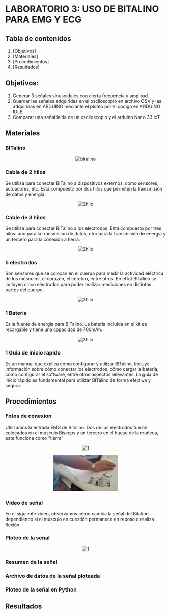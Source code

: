# LABORATORIO 3: USO DE BITALINO PARA EMG Y ECG
 
## Tabla de contenidos
 1. [Objetivos]
 2. [Materiales]
 3. [Procedimientos]
 4. [Resultados]


## Objetivos:
  1. Generar 3 señales sinusoidales con cierta frecuencia y amplitud.
  2. Guardar las señales adquiridas en el osciloscopio en archivo CSV y las adquiridas en ARDUINO mediante el ploteo por el código en ARDUINO IDLE.
  3. Comparar una señal leída de un osciloscopio y el arduino Nano 33 IoT.

## Materiales
### BITalino

<p align="center">
  <img src="https://github.com/MateoPortal/IntroSenales/blob/503321ac6b98dd412af11dc4987800b30d8a27e1/Documentaci%C3%B3n/Laboratorio3/Pictures/Bitalino.jpeg" alt="bitalino" width="45%">
  </p>

### Cable de 2 hilos
Se utiliza para conectar BITalino a dispositivos externos, como sensores, actuadores, etc. Está compuesto por dos hilos que permiten la transmisión de datos y energía.

<p align="center">
  <img src="https://github.com/MateoPortal/IntroSenales/blob/503321ac6b98dd412af11dc4987800b30d8a27e1/Documentaci%C3%B3n/Laboratorio3/Pictures/cable2hilos.jpeg" alt="2hilo" width="25%">
  </p>



### Cable de 3 hilos
Se utiliza para conectar BITalino a los electrodos. Está compuesto por tres hilos: uno para la transmisión de datos, otro para la transmisión de energía y un tercero para la conexión a tierra.

<p align="center">
  <img src="https://github.com/MateoPortal/IntroSenales/blob/503321ac6b98dd412af11dc4987800b30d8a27e1/Documentaci%C3%B3n/Laboratorio3/Pictures/cable3hilos.jpeg" alt="2hilo" width="25%">
  </p>


### 5 electrodos
Son sensores que se colocan en el cuerpo para medir la actividad eléctrica de los músculos, el corazón, el cerebro, entre otros. En el kit BITalino se incluyen cinco electrodos para poder realizar mediciones en distintas partes del cuerpo.

<p align="center">
  <img src="https://cdn.shopify.com/s/files/1/0146/9569/4436/products/Electrodo_Backvolt_Circular_2_800x.png?v=1565294606" alt="2hilo" width="25%">
  </p>

### 1 Bateria
Es la fuente de energía para BITalino. La batería incluida en el kit es recargable y tiene una capacidad de 700mAh.

<p align="center">
  <img src="https://github.com/MateoPortal/IntroSenales/blob/b369fe5e0d1f1d11d12c900606117ab97e5308a4/Documentaci%C3%B3n/Laboratorio3/Pictures/BATERIA.jpeg" alt="2hilo" width="25%">
  </p>

### 1 Guia de inicio rapido
Es un manual que explica cómo configurar y utilizar BITalino. Incluye información sobre cómo conectar los electrodos, cómo cargar la batería, cómo configurar el software, entre otros aspectos relevantes. La guía de inicio rápido es fundamental para utilizar BITalino de forma efectiva y segura.


## Procedimientos

### Fotos de conexion
Utilizamos la entrada EMG de Bitalino. Dos de los electrodos fueron colocados en el músculo Bisceps y un tercero en el hueso de la muñeca, este funciona como "tierra"

<p align="center">
  <img src="https://github.com/MateoPortal/IntroSenales/blob/d6cd5bdafd6c2734a6577b80e178de1b1586cadd/Documentaci%C3%B3n/Laboratorio3/Pictures/electrodos_en_biceps.jpeg" alt="1" width="40%">
  </p>
 
 <p align="center">
  <img src="https://github.com/MateoPortal/IntroSenales/blob/d6cd5bdafd6c2734a6577b80e178de1b1586cadd/Documentaci%C3%B3n/Laboratorio3/Pictures/electrodo_en_mu%C3%B1eca.jpeg" alt="1" width="40%">
  </p>

 
 
### Video de señal
En el siguiente video, observamos cómo cambia la señal del Bitalino dependiendo si el músculo en cuestión permanece en reposo o realiza flexión.

### Ploteo de la señal
<p align="center">
  <img src="https://github.com/MateoPortal/IntroSenales/blob/main/Documentaci%C3%B3n/Laboratorio3/Pictures/senal_bitalino.jpeg" alt="1" width="100%">
  </p>

### Resumen de la señal 

### Archivo de datos de la señal ploteada

### Ploteo de la señal en Python

## Resultados
